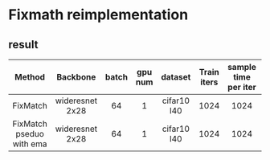 # Fixmath reimplementation


## result
| Method | Backbone | batch | gpu num |  dataset |Train iters | sample time per iter | metric|
|:------:|:--------:|:-----:|:--------:|:-------------------:|:--------------:|:-------:|:--------:|
|FixMatch|wideresnet 2x28|64|1|cifar10 l40 |1024|1024| 92.04 +- 2.9  |
|FixMatch pseduo with ema|wideresnet 2x28|64|1|cifar10 l40 |1024|1024| - |
